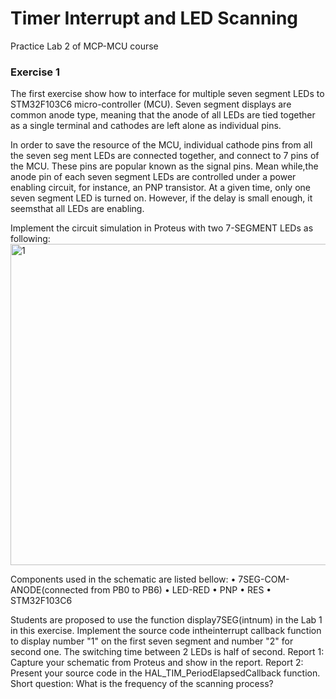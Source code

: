 # Timer Interrupt and LED Scanning
Practice Lab 2 of MCP-MCU course

### Exercise 1
The first exercise show how to interface for multiple seven segment LEDs to STM32F103C6
micro-controller (MCU). Seven segment displays are common anode type, meaning that
 the anode of all LEDs are tied together as a single terminal and cathodes are left alone as
 individual pins.

In order to save the resource of the MCU, individual cathode pins from all the seven seg
ment LEDs are connected together, and connect to 7 pins of the MCU. These pins are
 popular known as the signal pins. Mean while,the anode pin of each seven segment LEDs
 are controlled under a power enabling circuit, for instance, an PNP transistor. At a given
 time, only one seven segment LED is turned on. However, if the delay is small enough, it
 seemsthat all LEDs are enabling.

 Implement the circuit simulation in Proteus with two 7-SEGMENT LEDs as following:
 <img width="865" height="514" alt="1" src="https://github.com/user-attachments/assets/d9a58f62-37d6-44c8-b196-289515fb0f43" />

Components used in the schematic are listed bellow:
 • 7SEG-COM-ANODE(connected from PB0 to PB6)
 • LED-RED
 • PNP
 • RES
 • STM32F103C6
 
 Students are proposed to use the function display7SEG(intnum) in the Lab 1 in this exercise. Implement the source code intheinterrupt callback function to display number "1"
 on the first seven segment and number "2" for second one. The switching time between 2 LEDs is half of second.
 Report 1: Capture your schematic from Proteus and show in the report.
 Report 2: Present your source code in the HAL_TIM_PeriodElapsedCallback function.
 Short question: What is the frequency of the scanning process?
